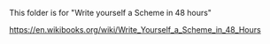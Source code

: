 This folder is for "Write yourself a Scheme in 48 hours"

https://en.wikibooks.org/wiki/Write_Yourself_a_Scheme_in_48_Hours
